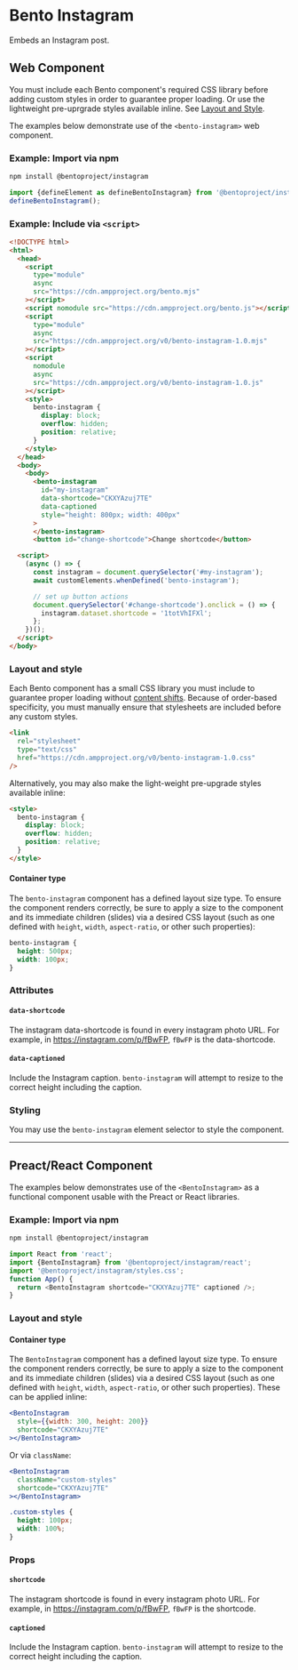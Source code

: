 # Bento Instagram

Embeds an Instagram post.

## Web Component

You must include each Bento component's required CSS library before adding custom styles in order to guarantee proper loading. Or use the lightweight pre-uprgrade styles available inline. See [Layout and Style](#layout-and-style).

The examples below demonstrate use of the `<bento-instagram>` web component.

### Example: Import via npm

```sh
npm install @bentoproject/instagram
```

```javascript
import {defineElement as defineBentoInstagram} from '@bentoproject/instagram';
defineBentoInstagram();
```

### Example: Include via `<script>`

```html
<!DOCTYPE html>
<html>
  <head>
    <script
      type="module"
      async
      src="https://cdn.ampproject.org/bento.mjs"
    ></script>
    <script nomodule src="https://cdn.ampproject.org/bento.js"></script>
    <script
      type="module"
      async
      src="https://cdn.ampproject.org/v0/bento-instagram-1.0.mjs"
    ></script>
    <script
      nomodule
      async
      src="https://cdn.ampproject.org/v0/bento-instagram-1.0.js"
    ></script>
    <style>
      bento-instagram {
        display: block;
        overflow: hidden;
        position: relative;
      }
    </style>
  </head>
  <body>
    <body>
      <bento-instagram
        id="my-instagram"
        data-shortcode="CKXYAzuj7TE"
        data-captioned
        style="height: 800px; width: 400px"
      >
      </bento-instagram>
      <button id="change-shortcode">Change shortcode</button>

  <script>
    (async () => {
      const instagram = document.querySelector('#my-instagram');
      await customElements.whenDefined('bento-instagram');

      // set up button actions
      document.querySelector('#change-shortcode').onclick = () => {
        instagram.dataset.shortcode = '1totVhIFXl';
      };
    })();
  </script>
</body>
```

### Layout and style

Each Bento component has a small CSS library you must include to guarantee proper loading without [content shifts](https://web.dev/cls/). Because of order-based specificity, you must manually ensure that stylesheets are included before any custom styles.

```html
<link
  rel="stylesheet"
  type="text/css"
  href="https://cdn.ampproject.org/v0/bento-instagram-1.0.css"
/>
```

Alternatively, you may also make the light-weight pre-upgrade styles available inline:

```html
<style>
  bento-instagram {
    display: block;
    overflow: hidden;
    position: relative;
  }
</style>
```

#### Container type

The `bento-instagram` component has a defined layout size type. To ensure the component renders correctly, be sure to apply a size to the component and its immediate children (slides) via a desired CSS layout (such as one defined with `height`, `width`, `aspect-ratio`, or other such properties):

```css
bento-instagram {
  height: 500px;
  width: 100px;
}
```

### Attributes

#### `data-shortcode`

The instagram data-shortcode is found in every instagram photo URL. For example, in https://instagram.com/p/fBwFP, <code>fBwFP</code> is the data-shortcode.

#### `data-captioned`

Include the Instagram caption. `bento-instagram` will attempt to resize to the correct height including the caption.

### Styling

You may use the `bento-instagram` element selector to style the component.

---

## Preact/React Component

The examples below demonstrates use of the `<BentoInstagram>` as a functional component usable with the Preact or React libraries.

### Example: Import via npm

```sh
npm install @bentoproject/instagram
```

```javascript
import React from 'react';
import {BentoInstagram} from '@bentoproject/instagram/react';
import '@bentoproject/instagram/styles.css';
function App() {
  return <BentoInstagram shortcode="CKXYAzuj7TE" captioned />;
}
```

### Layout and style

#### Container type

The `BentoInstagram` component has a defined layout size type. To ensure the component renders correctly, be sure to apply a size to the component and its immediate children (slides) via a desired CSS layout (such as one defined with `height`, `width`, `aspect-ratio`, or other such properties). These can be applied inline:

```jsx
<BentoInstagram
  style={{width: 300, height: 200}}
  shortcode="CKXYAzuj7TE"
></BentoInstagram>
```

Or via `className`:

```jsx
<BentoInstagram
  className="custom-styles"
  shortcode="CKXYAzuj7TE"
></BentoInstagram>
```

```css
.custom-styles {
  height: 100px;
  width: 100%;
}
```

### Props

#### `shortcode`

The instagram shortcode is found in every instagram photo URL. For example, in https://instagram.com/p/fBwFP, <code>fBwFP</code> is the shortcode.

#### `captioned`

Include the Instagram caption. `bento-instagram` will attempt to resize to the correct height including the caption.
